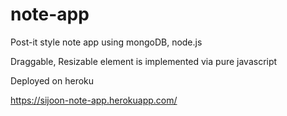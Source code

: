 # note-app

Post-it style note app using mongoDB, node.js

Draggable, Resizable element is implemented via pure javascript

Deployed on heroku

https://sijoon-note-app.herokuapp.com/
